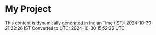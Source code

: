# My Project

This content is dynamically generated in Indian Time (IST): 2024-10-30 21:22:26 IST
Converted to UTC: 2024-10-30 15:52:26 UTC
